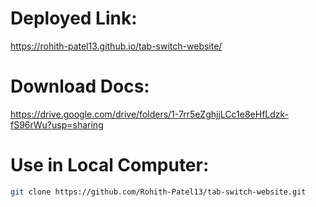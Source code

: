 # Deployed Link:
https://rohith-patel13.github.io/tab-switch-website/

# Download Docs:
https://drive.google.com/drive/folders/1-7rr5eZghjjLCc1e8eHfLdzk-fS96rWu?usp=sharing


# Use in Local Computer:
```sh
git clone https://github.com/Rohith-Patel13/tab-switch-website.git
```
